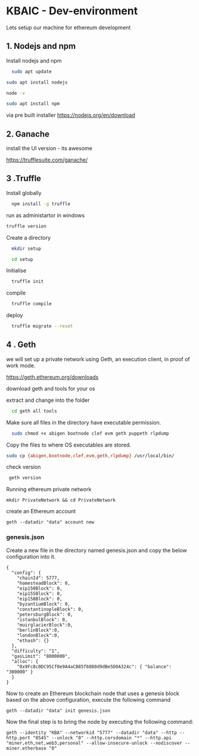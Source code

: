 
# KBAIC - Dev-environment

Lets setup our machine for ethereum development

## 1. Nodejs and npm

Install nodejs and npm

```bash
  sudo apt update
```
 ```bash
 sudo apt install nodejs
```   
 ```bash
 node -v
```   
 ```bash
sudo apt install npm
```   
via pre built installer https://nodejs.org/en/download

## 2. Ganache

install the UI version - its awesome

https://trufflesuite.com/ganache/

## 3 .Truffle

Install globally

```bash
  npm install -g truffle

```
run as administartor in windows
```bash
truffle version

```

Create a directory
```bash
  mkdir setup
```
```bash
  cd setup
```

Initialise 

```bash
  truffle init
```

compile

```bash
  truffle compile
```
deploy

```bash
  truffle migrate --reset
```

## 4 . Geth
we will set up a private network using Geth, an execution client, in proof of work mode.

https://geth.ethereum.org/downloads

download geth and tools for your os

extract and change into the folder

```bash
  cd geth all tools
```
Make sure all files in the directory have executable permission.


```bash
  sudo chmod +x abigen bootnode clef evm geth puppeth rlpdump
```
Copy the files to where OS executables are stored.

```bash
sudo cp {abigen,bootnode,clef,evm,geth,rlpdump} /usr/local/bin/
```
check version
```bash
 geth version
```

Running ethereum private network

```
mkdir PrivateNetwork && cd PrivateNetwork
```
create an Ethereum account

```
geth --datadir "data" account new
```


### genesis.json

Create a new file in the directory named genesis.json and copy the below configuration into it.
```
{
  "config": {
    "chainId": 5777,
    "homesteadBlock": 0,
    "eip150Block": 0,
    "eip155Block": 0,
    "eip158Block": 0,
    "byzantiumBlock": 0,
    "constantinopleBlock": 0,
    "petersburgBlock": 0,
    "istanbulBlock": 0,
    "muirglacierBlock":0,
    "berlinBlock":0,
    "londonBlock":0,
    "ethash": {}
  },
  "difficulty": "1",
  "gasLimit": "8000000",
  "alloc": {
    "0x9Fc8c0DC95Cf0e9A4aCB85f6080d9dBe5D0A324c": { "balance": "300000" }
  }
}
```
Now to create an Ethereum blockchain node that uses a genesis block based on the above configuration, execute the following command

```
geth --datadir "data" init genesis.json
```

Now the final step is to bring the node by executing the following command:

```
geth --identity "KBA" --networkid "5777" --datadir "data" --http --http.port "8545" --unlock "0" --http.corsdomain "*" --http.api "miner,eth,net,web3,personal" --allow-insecure-unlock --nodiscover --miner.etherbase "0"
```


